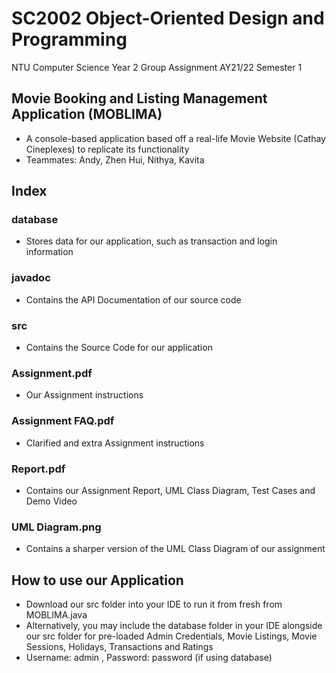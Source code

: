 # SC2002 Object-Oriented Design and Programming
NTU Computer Science Year 2 Group Assignment AY21/22 Semester 1

## Movie Booking and Listing Management Application (MOBLIMA)
- A console-based application based off a real-life Movie Website (Cathay Cineplexes) to replicate its functionality
- Teammates: Andy, Zhen Hui, Nithya, Kavita

## Index

### database
- Stores data for our application, such as transaction and login information

### javadoc
- Contains the API Documentation of our source code

### src
- Contains the Source Code for our application

### Assignment.pdf
- Our Assignment instructions

### Assignment FAQ.pdf
- Clarified and extra Assignment instructions

### Report.pdf
- Contains our Assignment Report, UML Class Diagram, Test Cases and Demo Video

### UML Diagram.png
- Contains a sharper version of the UML Class Diagram of our assignment

## How to use our Application
- Download our src folder into your IDE to run it from fresh from MOBLIMA.java
- Alternatively, you may include the database folder in your IDE alongside our src folder for pre-loaded Admin Credentials, Movie Listings, Movie Sessions, Holidays, Transactions and Ratings
- Username: admin , Password: password (if using database)
